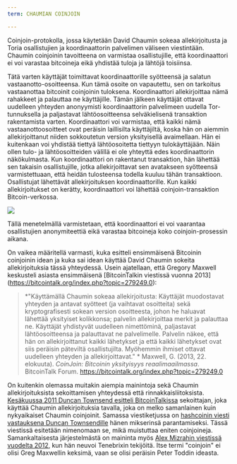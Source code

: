 ```yaml
---
term: CHAUMIAN COINJOIN

---
```

Coinjoin-protokolla, jossa käytetään David Chaumin sokeaa allekirjoitusta ja Toria osallistujien ja koordinaattorin palvelimen väliseen viestintään. Chaumin coinjoinin tavoitteena on varmistaa osallistujille, että koordinaattori ei voi varastaa bitcoineja eikä yhdistää tuloja ja lähtöjä toisiinsa.

Tätä varten käyttäjät toimittavat koordinaattorille syötteensä ja salatun vastaanotto-osoitteensa. Kun tämä osoite on vapautettu, sen on tarkoitus vastaanottaa bitcoinit coinjoinin tuloksena. Koordinaattori allekirjoittaa nämä rahakkeet ja palauttaa ne käyttäjille. Tämän jälkeen käyttäjät ottavat uudelleen yhteyden anonyymisti koordinaattorin palvelimeen uudella Tor-tunnuksella ja paljastavat lähtöosoitteensa selväkielisenä transaktion rakentamista varten. Koordinaattori voi varmistaa, että kaikki nämä vastaanottoosoitteet ovat peräisin laillisilta käyttäjiltä, koska hän on aiemmin allekirjoittanut niiden sokkoutetun version yksityisellä avaimellaan. Hän ei kuitenkaan voi yhdistää tiettyä lähtöosoitetta tiettyyn tulokäyttäjään. Näin ollen tulo- ja lähtöosoitteiden välillä ei ole yhteyttä edes koordinaattorin näkökulmasta. Kun koordinaattori on rakentanut transaktion, hän lähettää sen takaisin osallistujille, jotka allekirjoittavat sen avatakseen syötteensä varmistettuaan, että heidän tulosteensa todella kuuluu tähän transaktioon. Osallistujat lähettävät allekirjoituksen koordinaattorille. Kun kaikki allekirjoitukset on kerätty, koordinaattori voi lähettää coinjoin-transaktion Bitcoin-verkossa.

![](../../dictionnaire/assets/38.webp)

Tällä menetelmällä varmistetaan, että koordinaattori ei voi vaarantaa osallistujien anonymiteettiä eikä varastaa bitcoineja koko coinjoin-prosessin aikana.

On vaikea määritellä varmasti, kuka esitteli ensimmäisenä Bitcoinin coinjoinin idean ja kuka sai idean käyttää David Chaumin sokeita allekirjoituksia tässä yhteydessä. Usein ajatellaan, että Gregory Maxwell keskusteli asiasta ensimmäisenä [BitcoinTalkin viestissä vuonna 2013] (https://bitcointalk.org/index.php?topic=279249.0):

> *"Käyttämällä Chaumin sokeaa allekirjoitusta: Käyttäjät muodostavat yhteyden ja antavat syötteet (ja vaihtavat osoitteita) sekä kryptografisesti sokean version osoitteesta, johon he haluavat lähettää yksityiset kolikkonsa; palvelin allekirjoittaa merkit ja palauttaa ne. Käyttäjät yhdistyvät uudelleen nimettöminä, paljastavat lähtöosoitteensa ja palauttavat ne palvelimelle. Palvelin näkee, että hän on allekirjoittanut kaikki lähetykset ja että kaikki lähetykset ovat siis peräisin päteviltä osallistujilta. Myöhemmin ihmiset ottavat uudelleen yhteyden ja allekirjoittavat." *
Maxwell, G. (2013, 22. elokuuta). *CoinJoin: Bitcoinin yksityisyys reaalimaailmassa*. BitcoinTalk Forum. https://bitcointalk.org/index.php?topic=279249.0

On kuitenkin olemassa muitakin aiempia mainintoja sekä Chaumin allekirjoituksista sekoittamisen yhteydessä että rinnakkaisliitoksista. [Kesäkuussa 2011 Duncan Townsend esitteli BitcoinTalkissa](https://bitcointalk.org/index.php?topic=12751.0) sekoittajan, joka käyttää Chaumin allekirjoituksia tavalla, joka on melko samanlainen kuin nykyaikaiset Chaumin coinjoinit. Samassa viestiketjussa on [hashcoinin viesti vastauksena Duncan Townsendille](https://bitcointalk.org/index.php?topic=12751.msg315793#msg315793) hänen mikserinsä parantamiseksi. Tässä viestissä esitetään nimenomaan se, mikä muistuttaa eniten coinjoineja. Samankaltaisesta järjestelmästä on maininta myös [Alex Mizrahin viestissä vuodelta 2012](https://gist.github.com/killerstorm/6f843e1d3ffc38191aebca67d483bd88#file-laundry), kun hän neuvoi Tenebrixin tekijöitä. Itse termi "coinjoin" ei olisi Greg Maxwellin keksimä, vaan se olisi peräisin Peter Toddin ideasta.